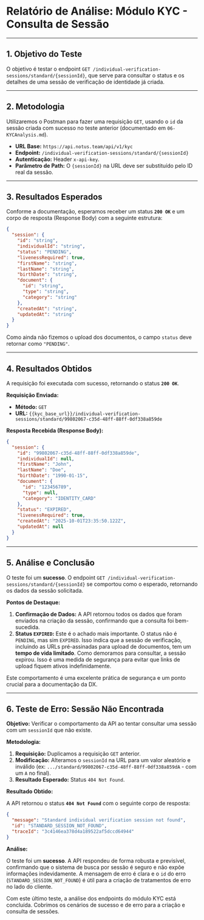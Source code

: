 # Relatório de Análise: Módulo KYC - Consulta de Sessão

---

## 1. Objetivo do Teste

O objetivo é testar o endpoint `GET /individual-verification-sessions/standard/{sessionId}`, que serve para consultar o status e os detalhes de uma sessão de verificação de identidade já criada.

---

## 2. Metodologia

Utilizaremos o Postman para fazer uma requisição `GET`, usando o `id` da sessão criada com sucesso no teste anterior (documentado em `06-KYCAnalysis.md`).

- **URL Base:** `https://api.notus.team/api/v1/kyc`
- **Endpoint:** `/individual-verification-sessions/standard/{sessionId}`
- **Autenticação:** Header `x-api-key`.
- **Parâmetro de Path:** O `{sessionId}` na URL deve ser substituído pelo ID real da sessão.

---

## 3. Resultados Esperados

Conforme a documentação, esperamos receber um status **`200 OK`** e um corpo de resposta (Response Body) com a seguinte estrutura:

```json
{
  "session": {
    "id": "string",
    "individualId": "string",
    "status": "PENDING",
    "livenessRequired": true,
    "firstName": "string",
    "lastName": "string",
    "birthDate": "string",
    "document": {
      "id": "string",
      "type": "string",
      "category": "string"
    },
    "createdAt": "string",
    "updatedAt": "string"
  }
}
```

Como ainda não fizemos o upload dos documentos, o campo `status` deve retornar como `"PENDING"`.

---

## 4. Resultados Obtidos

A requisição foi executada com sucesso, retornando o status **`200 OK`**.

**Requisição Enviada:**

- **Método:** `GET`
- **URL:** `{{kyc_base_url}}/individual-verification-sessions/standard/99802067-c35d-48ff-88ff-0df338a859de`

**Resposta Recebida (Response Body):**

```json
{
  "session": {
    "id": "99802067-c35d-48ff-88ff-0df338a859de",
    "individualId": null,
    "firstName": "John",
    "lastName": "Doe",
    "birthDate": "1990-01-15",
    "document": {
      "id": "123456789",
      "type": null,
      "category": "IDENTITY_CARD"
    },
    "status": "EXPIRED",
    "livenessRequired": true,
    "createdAt": "2025-10-01T23:35:50.122Z",
    "updatedAt": null
  }
}
```

---

## 5. Análise e Conclusão

O teste foi um **sucesso**. O endpoint `GET /individual-verification-sessions/standard/{sessionId}` se comportou como o esperado, retornando os dados da sessão solicitada.

**Pontos de Destaque:**

1.  **Confirmação de Dados:** A API retornou todos os dados que foram enviados na criação da sessão, confirmando que a consulta foi bem-sucedida.
2.  **Status `EXPIRED`:** Este é o achado mais importante. O status não é `PENDING`, mas sim `EXPIRED`. Isso indica que a sessão de verificação, incluindo as URLs pré-assinadas para upload de documentos, tem um **tempo de vida limitado**. Como demoramos para consultar, a sessão expirou. Isso é uma medida de segurança para evitar que links de upload fiquem ativos indefinidamente.

Este comportamento é uma excelente prática de segurança e um ponto crucial para a documentação da DX.

---

## 6. Teste de Erro: Sessão Não Encontrada

**Objetivo:** Verificar o comportamento da API ao tentar consultar uma sessão com um `sessionId` que não existe.

**Metodologia:**

1.  **Requisição:** Duplicamos a requisição `GET` anterior.
2.  **Modificação:** Alteramos o `sessionId` na URL para um valor aleatório e inválido (ex: `.../standard/99802067-c35d-48ff-88ff-0df338a859dA` - com um `A` no final).
3.  **Resultado Esperado:** Status `404 Not Found`.

**Resultado Obtido:**

A API retornou o status **`404 Not Found`** com o seguinte corpo de resposta:

```json
{
  "message": "Standard individual verification session not found",
  "id": "STANDARD_SESSION_NOT_FOUND",
  "traceId": "3c4146ea378d4a189522af5dccd64944"
}
```

**Análise:**

O teste foi um **sucesso**. A API respondeu de forma robusta e previsível, confirmando que o sistema de busca por sessão é seguro e não expõe informações indevidamente. A mensagem de erro é clara e o `id` do erro (`STANDARD_SESSION_NOT_FOUND`) é útil para a criação de tratamentos de erro no lado do cliente.

Com este último teste, a análise dos endpoints do módulo KYC está concluída. Cobrimos os cenários de sucesso e de erro para a criação e consulta de sessões.
